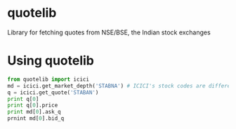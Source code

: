 # quotelib
Library for fetching quotes from NSE/BSE, the Indian stock exchanges

# Using quotelib
```python
from quotelib import icici
md = icici.get_market_depth('STABNA') # ICICI's stock codes are different from NSE
q = icici.get_quote('STABAN')
print q[0]
print q[0].price
print md[0].ask_q
prnint md[0].bid_q
```
